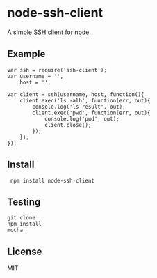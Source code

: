 # node-ssh-client

A simple SSH client for node.


## Example

    var ssh = require('ssh-client');
    var username = '',
        host = '';

    var client = ssh(username, host, function(){
        client.exec('ls -alh', function(err, out){
            console.log('ls result', out);
            client.exec('pwd', function(err, out){
                console.log('pwd', out);
                client.close();
            });
        });
    });

## Install

     npm install node-ssh-client

## Testing

    git clone
    npm install
    mocha

## License

MIT